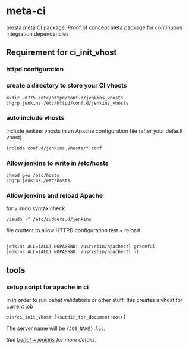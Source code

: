 # meta-ci

presta meta CI package. Proof of concept meta package for continuous integration dependencies

## Requirement for ci_init_vhost

### httpd configuration

### create a directory to store your CI vhosts

~~~
mkdir -m775 /etc/httpd/conf.d/jenkins_vhosts
chgrp jenkins /etc/httpd/conf.d/jenkins_vhosts
~~~

### auto include vhosts

include jenkins vhosts in an Apache configuration file
(after your default vhost)

~~~
Include conf.d/jenkins_vhosts/*.conf
~~~

### Allow jenkins to write in /etc/hosts

~~~
chmod g+w /etc/hosts
chgrp jenkins /etc/hosts
~~~

### Allow jenkins and reload Apache


for visudo syntax check
~~~
visudo -f /etc/sudoers.d/jenkins 
~~~

file content to allow HTTPD configuration test + reload

~~~

jenkins ALL=(ALL) NOPASSWD: /usr/sbin/apachectl graceful
jenkins ALL=(ALL) NOPASSWD: /usr/sbin/apachectl -t
~~~


## tools

### setup script for apache in ci

In in order to run behat validations or other stuff, this creates a vhost for current job

~~~
bin/ci_init_vhost [<subdir_for_documentroot>]
~~~

The server name will be `{JOB_NAME}.loc`.

_See [behat + jenkins][1] for more details._

[1]: http://stackoverflow.com/a/12074135/536174

